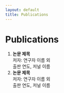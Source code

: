```yaml
---
layout: default
title: Publications
---
```


# Publications

1. **논문 제목**  
   저자: 연구자 이름 외  
   출판 연도, 저널 이름
2. **논문 제목**  
   저자: 연구자 이름 외  
   출판 연도, 저널 이름
